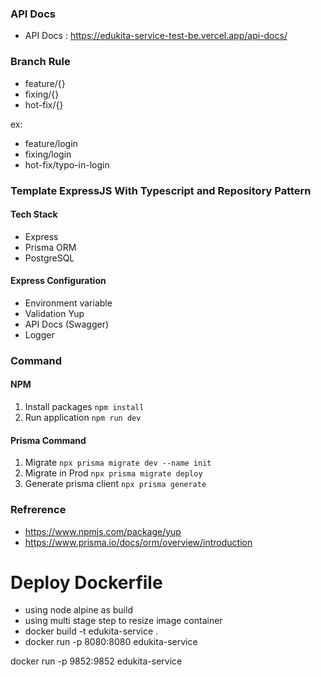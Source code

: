 ### API Docs

- API Docs : https://edukita-service-test-be.vercel.app/api-docs/

### Branch Rule

- feature/{}
- fixing/{}
- hot-fix/{}

ex:

- feature/login
- fixing/login
- hot-fix/typo-in-login

### Template ExpressJS With Typescript and Repository Pattern

#### Tech Stack

- Express
- Prisma ORM
- PostgreSQL

#### Express Configuration

- Environment variable
- Validation Yup
- API Docs (Swagger)
- Logger

### Command

#### NPM

1. Install packages
   `npm install`
2. Run application
   `npm run dev`

#### Prisma Command

1. Migrate
   `npx prisma migrate dev --name init`
2. Migrate in Prod
   `npx prisma migrate deploy`
3. Generate prisma client
   `npx prisma generate`

### Refrerence

- https://www.npmjs.com/package/yup
- https://www.prisma.io/docs/orm/overview/introduction

# Deploy Dockerfile

- using node alpine as build
- using multi stage step to resize image container
- docker build -t edukita-service .
- docker run -p 8080:8080 edukita-service

docker run -p 9852:9852 edukita-service

